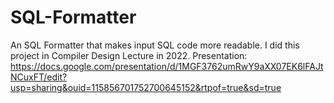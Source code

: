 # SQL-Formatter
An SQL Formatter that makes input SQL code more readable.  I did this project in Compiler Design Lecture in 2022.
Presentation: https://docs.google.com/presentation/d/1MGF3762umRwY9aXX07EK6lFAJtNCuxFT/edit?usp=sharing&ouid=115856701752700645152&rtpof=true&sd=true
